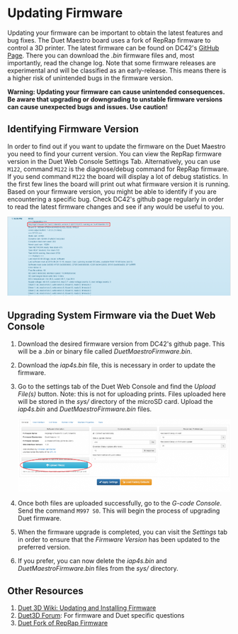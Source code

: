 # Updating Firmware

Updating your firmware can be important to obtain the latest features and bug fixes. The Duet Maestro board uses a fork of RepRap firmware to control a 3D printer. The latest firmware can be found on DC42's [GitHub Page](https://github.com/dc42/RepRapFirmware/releases). There you can download the _.bin_ firmware files and, most importantly, read the change log. Note that some firmware releases are experimental and will be classified as an early-release. This means there is a higher risk of unintended bugs in the firmware version.

**Warning: Updating your firmware can cause unintended consequences. Be aware that upgrading or downgrading to unstable firmware versions can cause unexpected bugs and issues. Use caution!**

## Identifying Firmware Version

In order to find out if you want to update the firmware on the Duet Maestro you need to find your current version. You can view the RepRap firmware version in the Duet Web Console Settings Tab. Alternatively, you can use `M122`, command `M122` is the diagnose/debug command for RepRap firmware. If you send command `M122` the board will display a lot of debug statistics. In the first few lines the board will print out what firmware version it is running. Based on your firmware version, you might be able to identify if you are encountering a specific bug. Check DC42's github page regularly in order to read the latest firmware changes and see if any would be useful to you.

![Checking the RepRap Firmware Version](../.gitbook/assets/7f3tzsd7jhrwm9se-firmwareversionid.png)

## Upgrading System Firmware via the Duet Web Console

1. Download the desired firmware version from DC42's github page. This will be a _.bin_ or binary file called _DuetMaestroFirmware.bin_.
2. Download the _iap4s.bin_ file, this is necessary in order to update the firmware.
3. Go to the settings tab of the Duet Web Console and find the _Upload File\(s\)_ button. Note: this is not for uploading prints. Files uploaded here will be stored in the _sys/_ directory of the microSD card. Upload the _iap4s.bin_ and _DuetMaestroFirmware.bin_ files.

   ![aosmza6ID0m8KJ7A-uploadsysfiles.png](../.gitbook/assets/aosmza6id0m8kj7a-uploadsysfiles.png)

4. Once both files are uploaded successfully, go to the _G-code Console_. Send the command `M997 S0`. This will begin the process of upgrading Duet firmware.
5. When the firmware upgrade is completed, you can visit the _Settings_ tab in order to ensure that the _Firmware Version_ has been updated to the preferred version. 
6. If you prefer, you can now delete the _iap4s.bin_ and _DuetMaestroFirmware.bin_ files from the _sys/_ directory.

## Other Resources

1. [Duet 3D Wiki: Updating and Installing Firmware](https://duet3d.dozuki.com/Wiki/Installing_and_Updating_Firmware)
2. [Duet3D Forum](https://forum.duet3d.com/): For firmware and Duet specific questions
3. [Duet Fork of RepRap Firmware](https://github.com/dc42/RepRapFirmware)



